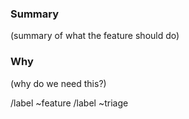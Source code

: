 ### Summary

(summary of what the feature should do)

### Why

(why do we need this?)

/label ~feature
/label ~triage
